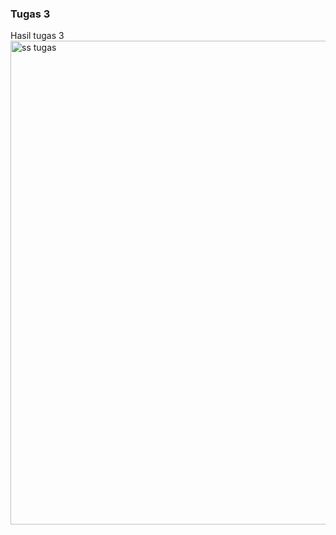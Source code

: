 ### Tugas 3

Hasil tugas 3
<img width="774" alt="ss tugas" src="https://user-images.githubusercontent.com/37465687/76213627-aa6cb700-623d-11ea-9974-92e205e7f59f.PNG">
